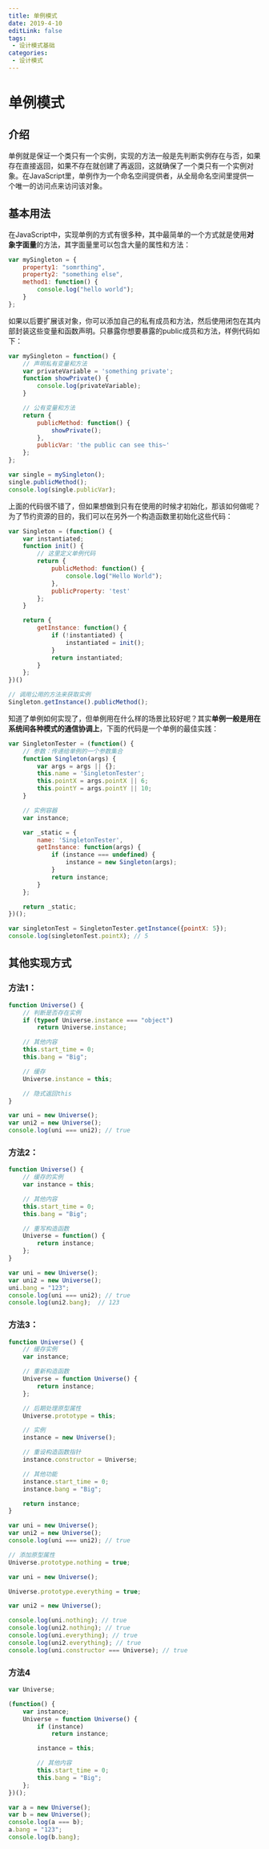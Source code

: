 ```yaml
---
title: 单例模式
date: 2019-4-10
editLink: false
tags:
 - 设计模式基础
categories:
 - 设计模式
---
```


# 单例模式

## 介绍

单例就是保证一个类只有一个实例，实现的方法一般是先判断实例存在与否，如果存在直接返回，如果不存在就创建了再返回，这就确保了一个类只有一个实例对象。在JavaScript里，单例作为一个命名空间提供者，从全局命名空间里提供一个唯一的访问点来访问该对象。

## 基本用法

在JavaScript中，实现单例的方式有很多种，其中最简单的一个方式就是使用**对象字面量**的方法，其字面量里可以包含大量的属性和方法：

```javascript
var mySingleton = {
	property1: "somrthing",
	property2: "something else",
	method1: function() {
		console.log("hello world");
	}
};
```

如果以后要扩展该对象，你可以添加自己的私有成员和方法，然后使用闭包在其内部封装这些变量和函数声明。只暴露你想要暴露的public成员和方法，样例代码如下：

```javascript
var mySingleton = function() {
	// 声明私有变量和方法
	var privateVariable = 'something private';
	function showPrivate() {
		console.log(privateVariable);
	}

	// 公有变量和方法
	return {
		publicMethod: function() {
			showPrivate();
		},
		publicVar: 'the public can see this~'
	};
};

var single = mySingleton();
single.publicMethod();
console.log(single.publicVar);
```

上面的代码很不错了，但如果想做到只有在使用的时候才初始化，那该如何做呢？为了节约资源的目的，我们可以在另外一个构造函数里初始化这些代码：

```javascript
var Singleton = (function() {
	var instantiated;
	function init() {
		// 这里定义单例代码
		return {
			publicMethod: function() {
				console.log("Hello World");
			},
			publicProperty: 'test'
		};
	}

	return {
		getInstance: function() {
			if (!instantiated) {
				instantiated = init();
			}
			return instantiated;
		}
	};
})()

// 调用公用的方法来获取实例
Singleton.getInstance().publicMethod();
```

知道了单例如何实现了，但单例用在什么样的场景比较好呢？其实**单例一般是用在系统间各种模式的通信协调上**，下面的代码是一个单例的最佳实践：

```javascript
var SingletonTester = (function() {
	// 参数：传递给单例的一个参数集合
	function Singleton(args) {
		var args = args || {};
		this.name = 'SingletonTester';
		this.pointX = args.pointX || 6;
		this.pointY = args.pointY || 10;
	}

	// 实例容器
	var instance;

	var _static = {
		name: 'SingletonTester',
		getInstance: function(args) {
			if (instance === undefined) {
				instance = new Singleton(args);
			}
			return instance;
		}
	};

	return _static;
})();

var singletonTest = SingletonTester.getInstance({pointX: 5});
console.log(singletonTest.pointX); // 5
```

## 其他实现方式

### 方法1：

```javascript
function Universe() {
	// 判断是否存在实例
	if (typeof Universe.instance === "object")
		return Universe.instance;

	// 其他内容
	this.start_time = 0;
	this.bang = "Big";

	// 缓存
	Universe.instance = this;

	// 隐式返回this
}

var uni = new Universe();
var uni2 = new Universe();
console.log(uni === uni2); // true
```

### 方法2：

```javascript
function Universe() {
	// 缓存的实例
	var instance = this;

	// 其他内容
	this.start_time = 0;
	this.bang = "Big";

	// 重写构造函数
	Universe = function() {
		return instance;
	};
}

var uni = new Universe();
var uni2 = new Universe();
uni.bang = "123";
console.log(uni === uni2); // true
console.log(uni2.bang);  // 123
```

### 方法3：

```javascript
function Universe() {
	// 缓存实例
	var instance;

	// 重新构造函数
	Universe = function Universe() {
		return instance;
	};

	// 后期处理原型属性
	Universe.prototype = this;

	// 实例
	instance = new Universe();

	// 重设构造函数指针
	instance.constructor = Universe;

	// 其他功能
	instance.start_time = 0;
	instance.bang = "Big";

	return instance;
}

var uni = new Universe();
var uni2 = new Universe();
console.log(uni === uni2); // true

// 添加原型属性
Universe.prototype.nothing = true;

var uni = new Universe();

Universe.prototype.everything = true;

var uni2 = new Universe();

console.log(uni.nothing); // true
console.log(uni2.nothing); // true
console.log(uni.everything); // true
console.log(uni2.everything); // true
console.log(uni.constructor === Universe); // true
```

### 方法4

```javascript
var Universe;

(function() {
	var instance;
	Universe = function Universe() {
		if (instance)
			return instance;

		instance = this;

		// 其他内容
		this.start_time = 0;
		this.bang = "Big";
	};
})();

var a = new Universe();
var b = new Universe();
console.log(a === b);
a.bang = "123";
console.log(b.bang);
```

